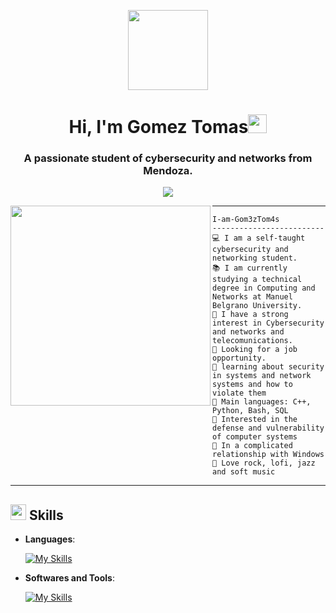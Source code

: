 <p align="center">
  <img style="width:8rem; height:auto" src="https://cdn.dribbble.com/users/1787323/screenshots/10091971/media/d43c019bfeff34be8816481e843ea8c1.png"/>
</p>

<h1 align="center">Hi, I'm Gomez Tomas<img width="30px" src="https://raw.githubusercontent.com/iampavangandhi/iampavangandhi/master/gifs/Hi.gif"></h1>
<h3 font-size="20" align="center">A passionate student of cybersecurity and networks from Mendoza.</h3>

<!-- Typing SVG by DenverCoder1 - https://github.com/DenverCoder1/readme-typing-svg -->

<p align="center">
  <a href="https://github.com/DenverCoder1/readme-typing-svg">
    <img src="https://readme-typing-svg.herokuapp.com?lines=Security+Analyst+Student;Enthusiastic;Always%20learning%20new%20things&center=true&width=380&height=45">
  </a>
</p>

  <img align="left" src="https://i.pinimg.com/736x/e8/13/0a/e8130a43dd387deddadf88de88af40aa.jpg" width="320" />

<hr>

```
I-am-Gom3zTom4s
-------------------------
💻 I am a self-taught cybersecurity and networking student.
📚 I am currently studying a technical degree in Computing and Networks at Manuel Belgrano University.
📝 I have a strong interest in Cybersecurity and networks and telecomunications.
🔭 Looking for a job opportunity.
🌱 learning about security in systems and network systems and how to violate them
🌟 Main languages: C++, Python, Bash, SQL
🚩 Interested in the defense and vulnerability of computer systems
💖 In a complicated relationship with Windows
🎵 Love rock, lofi, jazz and soft music
```
<hr>

## <img src="https://media2.giphy.com/media/QssGEmpkyEOhBCb7e1/giphy.gif?cid=ecf05e47a0n3gi1bfqntqmob8g9aid1oyj2wr3ds3mg700bl&rid=giphy.gif" width ="25"><b> Skills</b>

<p align="center">

- **Languages**:

    [![My Skills](https://skillicons.dev/icons?i=py,cpp,bash,&theme=dark)](https://skillicons.dev)

- **Softwares and Tools**:

    [![My Skills](https://skillicons.dev/icons?i=windows,linux,debian,arch,docker,git,github,kali,mysql,sqlite,postgres,powershell,vscode,&theme=dark)](https://skillicons.dev)
    
<br>
</p>
